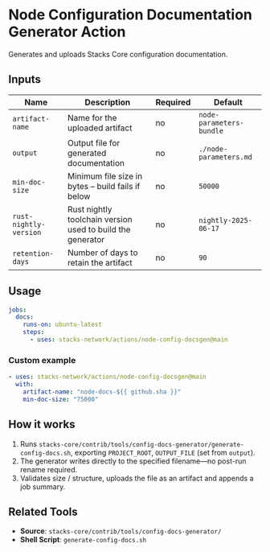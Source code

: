 # Node Configuration Documentation Generator Action

Generates and uploads Stacks Core configuration documentation.

## Inputs

| Name | Description | Required | Default |
| ---- | ----------- | -------- | ------- |
| `artifact-name` | Name for the uploaded artifact | no | `node-parameters-bundle` |
| `output` | Output file for generated documentation | no | `./node-parameters.md` |
| `min-doc-size` | Minimum file size in bytes – build fails if below | no | `50000` |
| `rust-nightly-version` | Rust nightly toolchain version used to build the generator | no | `nightly-2025-06-17` |
| `retention-days` | Number of days to retain the artifact | no | `90` |

## Usage

```yaml
jobs:
  docs:
    runs-on: ubuntu-latest
    steps:
      - uses: stacks-network/actions/node-config-docsgen@main
```

### Custom example

```yaml
- uses: stacks-network/actions/node-config-docsgen@main
  with:
    artifact-name: "node-docs-${{ github.sha }}"
    min-doc-size: "75000"
```

## How it works

1. Runs `stacks-core/contrib/tools/config-docs-generator/generate-config-docs.sh`,
   exporting `PROJECT_ROOT`, `OUTPUT_FILE` (set from `output`).
2. The generator writes directly to the specified filename—no post-run rename required.
3. Validates size / structure, uploads the file as an artifact and appends a job summary.

## Related Tools

- **Source**: `stacks-core/contrib/tools/config-docs-generator/`
- **Shell Script**: `generate-config-docs.sh`
